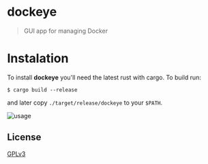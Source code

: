 # dockeye

> GUI app for managing Docker

# Instalation

To install **dockeye** you'll need the latest rust with cargo. To build run:
```shell
$ cargo build --release
```

and later copy `./target/release/dockeye` to your `$PATH`.

![usage](https://github.com/vv9k/dockeye/blob/master/usage.webp)

## License
[GPLv3](https://github.com/vv9k/dockeye/blob/master/LICENSE)
